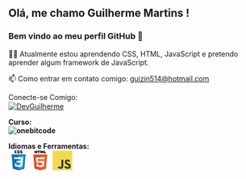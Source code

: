 ## Olá, me chamo Guilherme Martins ! 
### Bem vindo ao meu perfil GitHub 👋

:man_technologist: Atualmente estou aprendendo CSS, HTML, JavaScript e pretendo aprender algum framework de JavaScript.

📫 Como entrar em contato comigo: guizin514@hotmail.com

Conecte-se Comigo:<br>
<a href="https://www.linkedin.com/in/guilherme-martins-224584182/">
<img align="center" src="https://raw.githubusercontent.com/rahuldkjain/github-profile-readme-generator/master/src/images/icons/Social/linked-in-alt.svg" alt="DevGuilherme" height="30" width="40" style="max-width: 100%;">
  </a>
  
  <b>Curso:<br>
  <img src="https://encrypted-tbn0.gstatic.com/images?q=tbn:ANd9GcQ8I9REynkx1jkG0g-fs7qFMyX13ktVP0TiBmuzpoOpmR2QR6OUVet8Vpui2c3ek1dROt8&usqp=CAU" alt="onebitcode" width="80" height="60" style="max-width: 100%;">

  
  
  <b>Idiomas e Ferramentas:</b> <br>
  <img src="https://raw.githubusercontent.com/devicons/devicon/master/icons/css3/css3-original-wordmark.svg" alt="css3" width="40" height="40" style="max-width: 100%;">
  <img src="https://raw.githubusercontent.com/devicons/devicon/master/icons/html5/html5-original-wordmark.svg" alt="html5" width="40" height="40" style="max-width: 100%;">
  <img src="https://raw.githubusercontent.com/devicons/devicon/master/icons/javascript/javascript-original.svg" alt="javascript" width="40" height="40" style="max-width: 100%;">
